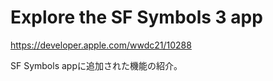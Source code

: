 # Explore the SF Symbols 3 app

<https://developer.apple.com/wwdc21/10288>

SF Symbols appに追加された機能の紹介。
